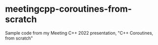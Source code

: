 # meetingcpp-coroutines-from-scratch
Sample code from my Meeting C++ 2022 presentation, "C++ Coroutines, from scratch"
